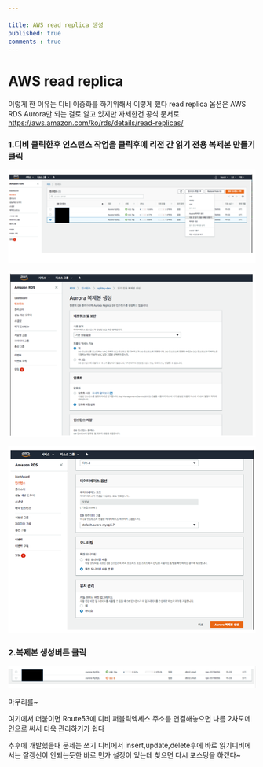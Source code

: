 ```yaml
---

title: AWS read replica 생성
published: true
comments : true
---
```



# AWS read replica
이렇게 한 이유는 디비 이중화를 하기위해서 이렇게 했다
read replica 옵션은 AWS RDS Aurora만 되는 걸로 알고 있지만 자세한건 공식 문서로
https://aws.amazon.com/ko/rds/details/read-replicas/


### 1.디비 클릭한후 인스턴스 작업을 클릭후에 리전 간 읽기 전용 복제본 만들기 클릭

![AWS_read_replica_1](/assets/imgs/2018/07/09/aws-read-replica/aws-read-replica-01.png)

![AWS_read_replica_2](/assets/imgs/2018/07/09/aws-read-replica/aws-read-replica-02.png)

![AWS_read_replica_3](/assets/imgs/2018/07/09/aws-read-replica/aws-read-replica-03.png)


### 2.복제본 생성버튼 클릭

![AWS_read_replica_4](/assets/imgs/2018/07/09/aws-read-replica/aws-read-replica-04.png)

마무리를~

여기에서 더붙이면 Route53에 디비 퍼블릭엑세스 주소를 연결해놓으면 나름 2차도메인으로 써서
더욱 관리하기가 쉽다

추후에 개발했을때 문제는
쓰기 디비에서 insert,update,delete후에 바로 읽기디비에서는 잘갱신이 안되는듯한 바로 먼가
설정이 있는데 찾으면 다시 포스팅을 하겠다~
